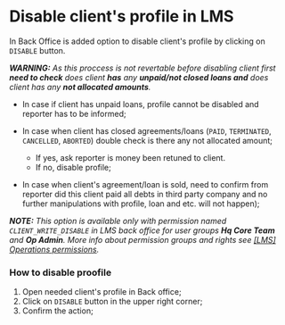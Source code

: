 # Disable client's profile in LMS
In Back Office is added option to disable client's profile by clicking on `DISABLE` button.

***WARNING:*** *As this proccess is not revertable before disabling client first **need to check** does client **has** any **unpaid/not closed loans and** does client has any **not allocated amounts**.*

* In case if client has unpaid loans, profile cannot be disabled and reporter has to be informed;
  
* In case when client has closed agreements/loans (`PAID`, `TERMINATED`, `CANCELLED`, `ABORTED`) double check is there any not allocated amount;
  * If yes, ask reporter is money been retuned to client.
  * If no, disable profile;
    
* In case when client's agreement/loan is sold, need to confirm from reporter did this client paid all debts in third party company and no further manipulations with profile, loan and etc. will not happen);

***NOTE:*** *This option is available only with permission named `CLIENT_WRITE_DISABLE` in LMS back office for user groups **Hq Core Team** and **Op Admin**. More info about permission groups and rights see [[LMS] Operations permissions](https://wiki.sunfinance.group/display/countries/%5BLMS%5D+Operations+permissions).*

### How to disable proofile
1. Open needed client's profile in Back office;
2. Click on `DISABLE` button in the upper right corner;
3. Confirm the action;
